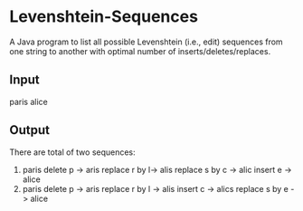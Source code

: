 # Levenshtein-Sequences
A Java program to list all possible Levenshtein (i.e., edit) sequences from one string to another with optimal number of inserts/deletes/replaces.

## Input 
paris 
alice

## Output 

There are total of two sequences:
1) paris delete p -> aris replace r by l-> alis replace s by c -> alic insert e -> alice 
2) paris delete p -> aris replace r by l -> alis insert c -> alics replace s by e -> alice

